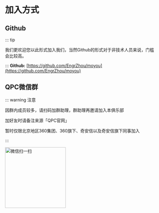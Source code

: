 # 加入方式

## Github

::: tip

我们更欢迎您以此形式加入我们，当然Github的形式对于非技术人员来说，门槛会比较高。

:::
**Github:** [https://github.com/EngrZhou/moyou](https://github.com/EngrZhou/moyou)

## QPC微信群

::: warning 注意

因群内成员较多，请扫码加群助理，群助理再邀请加入本俱乐部

加好友时请备注来源「QPC官网」

暂时仅限北京地区360集团、360旗下、奇安信以及奇安信旗下同事加入

:::

<img src="https://cdn.jsdelivr.net/gh/EngrZhou/MoYouClubPic@master/2021/20210909172817.png" alt="微信扫一扫" style="width:200px;"/>
